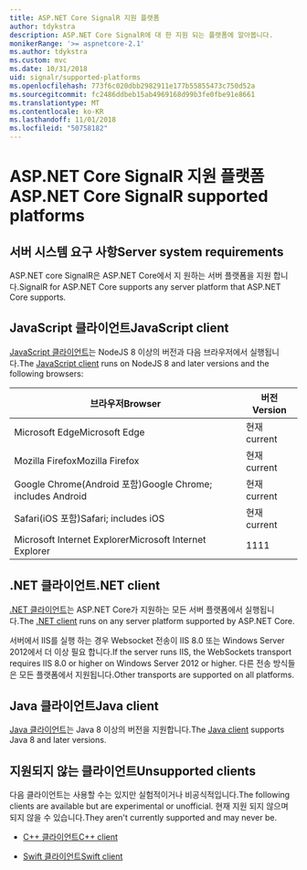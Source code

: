 ```yaml
---
title: ASP.NET Core SignalR 지원 플랫폼
author: tdykstra
description: ASP.NET Core SignalR에 대 한 지원 되는 플랫폼에 알아봅니다.
monikerRange: '>= aspnetcore-2.1'
ms.author: tdykstra
ms.custom: mvc
ms.date: 10/31/2018
uid: signalr/supported-platforms
ms.openlocfilehash: 773f6c020dbb2982911e177b55855473c750d52a
ms.sourcegitcommit: fc2486ddbeb15ab4969168d99b3fe0fbe91e8661
ms.translationtype: MT
ms.contentlocale: ko-KR
ms.lasthandoff: 11/01/2018
ms.locfileid: "50758182"
---
```

# <a name="aspnet-core-signalr-supported-platforms"></a><span data-ttu-id="96a50-103">ASP.NET Core SignalR 지원 플랫폼</span><span class="sxs-lookup"><span data-stu-id="96a50-103">ASP.NET Core SignalR supported platforms</span></span>

## <a name="server-system-requirements"></a><span data-ttu-id="96a50-104">서버 시스템 요구 사항</span><span class="sxs-lookup"><span data-stu-id="96a50-104">Server system requirements</span></span>

<span data-ttu-id="96a50-105">ASP.NET core SignalR은 ASP.NET Core에서 지 원하는 서버 플랫폼을 지원 합니다.</span><span class="sxs-lookup"><span data-stu-id="96a50-105">SignalR for ASP.NET Core supports any server platform that ASP.NET Core supports.</span></span>

## <a name="javascript-client"></a><span data-ttu-id="96a50-106">JavaScript 클라이언트</span><span class="sxs-lookup"><span data-stu-id="96a50-106">JavaScript client</span></span>

<span data-ttu-id="96a50-107">[JavaScript 클라이언트](https://www.npmjs.com/package/@aspnet/signalr)는 NodeJS 8 이상의 버전과 다음 브라우저에서 실행됩니다.</span><span class="sxs-lookup"><span data-stu-id="96a50-107">The [JavaScript client](https://www.npmjs.com/package/@aspnet/signalr) runs on NodeJS 8 and later versions and the following browsers:</span></span>

| <span data-ttu-id="96a50-108">브라우저</span><span class="sxs-lookup"><span data-stu-id="96a50-108">Browser</span></span>                         | <span data-ttu-id="96a50-109">버전</span><span class="sxs-lookup"><span data-stu-id="96a50-109">Version</span></span> |
| ------------------------------- | ------- |
| <span data-ttu-id="96a50-110">Microsoft Edge</span><span class="sxs-lookup"><span data-stu-id="96a50-110">Microsoft Edge</span></span>                  | <span data-ttu-id="96a50-111">현재</span><span class="sxs-lookup"><span data-stu-id="96a50-111">current</span></span> |
| <span data-ttu-id="96a50-112">Mozilla Firefox</span><span class="sxs-lookup"><span data-stu-id="96a50-112">Mozilla Firefox</span></span>                 | <span data-ttu-id="96a50-113">현재</span><span class="sxs-lookup"><span data-stu-id="96a50-113">current</span></span> |
| <span data-ttu-id="96a50-114">Google Chrome(Android 포함)</span><span class="sxs-lookup"><span data-stu-id="96a50-114">Google Chrome; includes Android</span></span> | <span data-ttu-id="96a50-115">현재</span><span class="sxs-lookup"><span data-stu-id="96a50-115">current</span></span> |
| <span data-ttu-id="96a50-116">Safari(iOS 포함)</span><span class="sxs-lookup"><span data-stu-id="96a50-116">Safari; includes iOS</span></span>            | <span data-ttu-id="96a50-117">현재</span><span class="sxs-lookup"><span data-stu-id="96a50-117">current</span></span> |
| <span data-ttu-id="96a50-118">Microsoft Internet Explorer</span><span class="sxs-lookup"><span data-stu-id="96a50-118">Microsoft Internet Explorer</span></span>     | <span data-ttu-id="96a50-119">11</span><span class="sxs-lookup"><span data-stu-id="96a50-119">11</span></span>      |
 
## <a name="net-client"></a><span data-ttu-id="96a50-120">.NET 클라이언트</span><span class="sxs-lookup"><span data-stu-id="96a50-120">.NET client</span></span>

<span data-ttu-id="96a50-121">[.NET 클라이언트](https://www.nuget.org/packages/Microsoft.AspNetCore.SignalR/)는 ASP.NET Core가 지원하는 모든 서버 플랫폼에서 실행됩니다.</span><span class="sxs-lookup"><span data-stu-id="96a50-121">The [.NET client](https://www.nuget.org/packages/Microsoft.AspNetCore.SignalR/) runs on any server platform supported by ASP.NET Core.</span></span>

<span data-ttu-id="96a50-122">서버에서 IIS를 실행 하는 경우 Websocket 전송이 IIS 8.0 또는 Windows Server 2012에서 더 이상 필요 합니다.</span><span class="sxs-lookup"><span data-stu-id="96a50-122">If the server runs IIS, the WebSockets transport requires IIS 8.0 or higher on Windows Server 2012 or higher.</span></span> <span data-ttu-id="96a50-123">다른 전송 방식들은 모든 플랫폼에서 지원됩니다.</span><span class="sxs-lookup"><span data-stu-id="96a50-123">Other transports are supported on all platforms.</span></span>

## <a name="java-client"></a><span data-ttu-id="96a50-124">Java 클라이언트</span><span class="sxs-lookup"><span data-stu-id="96a50-124">Java client</span></span>

<span data-ttu-id="96a50-125">[Java 클라이언트](https://search.maven.org/artifact/com.microsoft.aspnet/signalr)는 Java 8 이상의 버전을 지원합니다.</span><span class="sxs-lookup"><span data-stu-id="96a50-125">The [Java client](https://search.maven.org/artifact/com.microsoft.aspnet/signalr) supports Java 8 and later versions.</span></span>

## <a name="unsupported-clients"></a><span data-ttu-id="96a50-126">지원되지 않는 클라이언트</span><span class="sxs-lookup"><span data-stu-id="96a50-126">Unsupported clients</span></span>

<span data-ttu-id="96a50-127">다음 클라이언트는 사용할 수는 있지만 실험적이거나 비공식적입니다.</span><span class="sxs-lookup"><span data-stu-id="96a50-127">The following clients are available but are experimental or unofficial.</span></span> <span data-ttu-id="96a50-128">현재 지원 되지 않으며 되지 않을 수 있습니다.</span><span class="sxs-lookup"><span data-stu-id="96a50-128">They aren't currently supported and may never be.</span></span>

* [<span data-ttu-id="96a50-129">C++ 클라이언트</span><span class="sxs-lookup"><span data-stu-id="96a50-129">C++ client</span></span>](https://github.com/aspnet/SignalR/tree/master/clients/cpp)

* [<span data-ttu-id="96a50-130">Swift 클라이언트</span><span class="sxs-lookup"><span data-stu-id="96a50-130">Swift client</span></span>](https://github.com/moozzyk/SignalR-Client-Swift)
